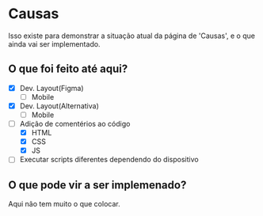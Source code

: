 # Causas

Isso existe para demonstrar a situação atual da página de 'Causas', e o que ainda vai ser implementado.

## O que foi feito até aqui?
- [x] Dev. Layout(Figma)
    - [ ] Mobile
- [x] Dev. Layout(Alternativa)
    - [ ] Mobile
- [ ] Adição de comentérios ao código 
    - [x] HTML
    - [x] CSS
    - [x] JS
- [ ] Executar scripts diferentes dependendo do dispositivo

## O que pode vir a ser implemenado?

Aqui não tem muito o que colocar. 